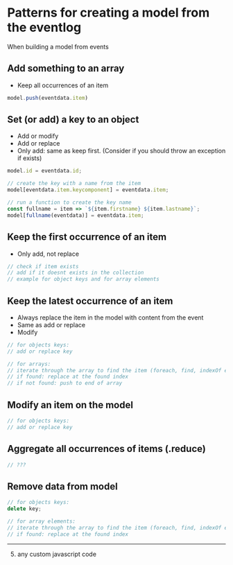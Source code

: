 # Patterns for creating a model from the eventlog
When building a model from events

## Add something to an array
- Keep all occurrences of an item
``` javascript
model.push(eventdata.item)
```

## Set (or add) a key to an object
- Add or modify
- Add or replace
- Only add: same as keep first. (Consider if you should throw an exception if exists)
``` javascript
model.id = eventdata.id;
```

``` javascript
// create the key with a name from the item
model[eventdata.item.keycomponent] = eventdata.item;
```

``` javascript
// run a function to create the key name
const fullname = item => `${item.firstname} ${item.lastname}`;
model[fullname(eventdata)] = eventdata.item;
```

## Keep the first occurrence of an item
- Only add, not replace
``` javascript
// check if item exists
// add if it doesnt exists in the collection
// example for object keys and for array elements
```

## Keep the latest occurrence of an item
- Always replace the item in the model with content from the event
- Same as add or replace
- Modify
``` javascript
// for objects keys:
// add or replace key
```

``` javascript
// for arrays:
// iterate through the array to find the item (foreach, find, indexOf etc.)
// if found: replace at the found index
// if not found: push to end of array
```

## Modify an item on the model

``` javascript
// for objects keys:
// add or replace key
```

## Aggregate all occurrences of items (.reduce)

``` javascript
// ???
```

## Remove data from model

``` javascript
// for objects keys:
delete key;
```

``` javascript
// for array elements:
// iterate through the array to find the item (foreach, find, indexOf etc.)
// if found: replace at the found index
```

---

5. any custom javascript code
